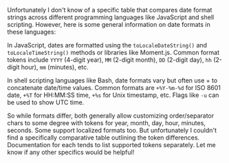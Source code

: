 Unfortunately I don't know of a specific table that compares date format strings across different programming languages like JavaScript and shell scripting. However, here is some general information on date formats in these languages:

In JavaScript, dates are formatted using the `toLocaleDateString()` and `toLocaleTimeString()` methods or libraries like Moment.js. Common format tokens include `YYYY` (4-digit year), `MM` (2-digit month), `DD` (2-digit day), `hh` (2-digit hour), `mm` (minutes), etc.

In shell scripting languages like Bash, date formats vary but often use + to concatenate date/time values. Common formats are `+%Y-%m-%d` for ISO 8601 date, `+%T` for HH:MM:SS time, `+%s` for Unix timestamp, etc. Flags like `-u` can be used to show UTC time.

So while formats differ, both generally allow customizing order/separator chars to some degree with tokens for year, month, day, hour, minutes, seconds. Some support localized formats too. But unfortunately I couldn't find a specifically comparative table outlining the token differences. Documentation for each tends to list supported tokens separately. Let me know if any other specifics would be helpful!